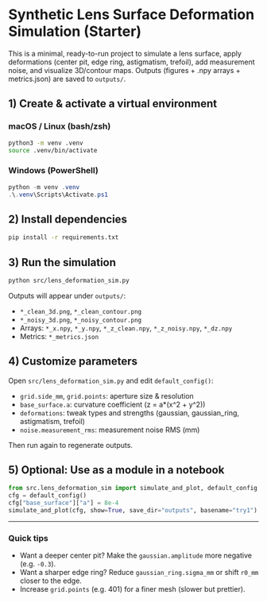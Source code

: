 
# Synthetic Lens Surface Deformation Simulation (Starter)

This is a minimal, ready-to-run project to simulate a lens surface, apply deformations (center pit, edge ring, astigmatism, trefoil), add measurement noise, and visualize 3D/contour maps. Outputs (figures + .npy arrays + metrics.json) are saved to `outputs/`.

## 1) Create & activate a virtual environment

### macOS / Linux (bash/zsh)
```bash
python3 -m venv .venv
source .venv/bin/activate
```

### Windows (PowerShell)
```powershell
python -m venv .venv
.\.venv\Scripts\Activate.ps1
```

## 2) Install dependencies
```bash
pip install -r requirements.txt
```

## 3) Run the simulation
```bash
python src/lens_deformation_sim.py
```
Outputs will appear under `outputs/`:
- `*_clean_3d.png`, `*_clean_contour.png`
- `*_noisy_3d.png`, `*_noisy_contour.png`
- Arrays: `*_x.npy`, `*_y.npy`, `*_z_clean.npy`, `*_z_noisy.npy`, `*_dz.npy`
- Metrics: `*_metrics.json`

## 4) Customize parameters

Open `src/lens_deformation_sim.py` and edit `default_config()`:
- `grid.side_mm`, `grid.points`: aperture size & resolution
- `base_surface.a`: curvature coefficient (z = a*(x^2 + y^2))
- `deformations`: tweak types and strengths (gaussian, gaussian_ring, astigmatism, trefoil)
- `noise.measurement_rms`: measurement noise RMS (mm)

Then run again to regenerate outputs.

## 5) Optional: Use as a module in a notebook

```python
from src.lens_deformation_sim import simulate_and_plot, default_config
cfg = default_config()
cfg["base_surface"]["a"] = 8e-4
simulate_and_plot(cfg, show=True, save_dir="outputs", basename="try1")
```

---

### Quick tips
- Want a deeper center pit? Make the `gaussian.amplitude` more negative (e.g. `-0.3`).
- Want a sharper edge ring? Reduce `gaussian_ring.sigma_mm` or shift `r0_mm` closer to the edge.
- Increase `grid.points` (e.g. 401) for a finer mesh (slower but prettier).

